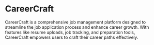 # CareerCraft

CareerCraft is a comprehensive job management platform designed to streamline the job application process and enhance career growth. With features like resume uploads, job tracking, and preparation tools, CareerCraft empowers users to craft their career paths effectively.